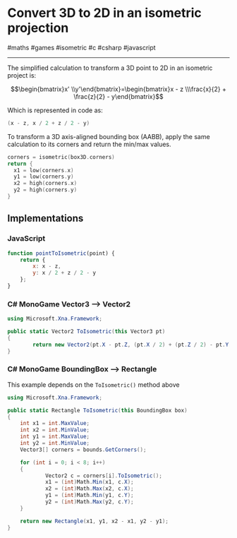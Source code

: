 # Convert 3D to 2D in an isometric projection

#maths #games #isometric #c #csharp #javascript

-----

The simplified calculation to transform a 3D point to 2D in an isometric project is:


$$\begin{bmatrix}x' \\y'\end{bmatrix}=\begin{bmatrix}x - z \\\frac{x}{2} + \frac{z}{2} - y\end{bmatrix}$$


Which is represented in code as:

```c
(x - z, x / 2 + z / 2 - y)
```

To transform a 3D axis-aligned bounding box (AABB), apply the same calculation to its corners and return the min/max values.

```c
corners = isometric(box3D.corners)
return {
  x1 = low(corners.x)
  y1 = low(corners.y)
  x2 = high(corners.x)
  y2 = high(corners.y)	
}
```

## Implementations

### JavaScript

```javascript
function pointToIsometric(point) {
	return {
		x: x - z,
		y: x / 2 + z / 2 - y
	};
}
```

### C# MonoGame Vector3 --> Vector2

```csharp
using Microsoft.Xna.Framework;

public static Vector2 ToIsometric(this Vector3 pt)
{
		return new Vector2(pt.X - pt.Z, (pt.X / 2) + (pt.Z / 2) - pt.Y);
}
```

### C# MonoGame BoundingBox --> Rectangle

This example depends on the `ToIsometric()` method above

```csharp
using Microsoft.Xna.Framework;

public static Rectangle ToIsometric(this BoundingBox box)
{
	int x1 = int.MaxValue;
	int x2 = int.MinValue;
	int y1 = int.MaxValue;
	int y2 = int.MinValue;
	Vector3[] corners = bounds.GetCorners();

	for (int i = 0; i < 8; i++)
	{
			Vector2 c = corners[i].ToIsometric();
			x1 = (int)Math.Min(x1, c.X);
			x2 = (int)Math.Max(x2, c.X);
			y1 = (int)Math.Min(y1, c.Y);
			y2 = (int)Math.Max(y2, c.Y);
	}

	return new Rectangle(x1, y1, x2 - x1, y2 - y1);
}
```
